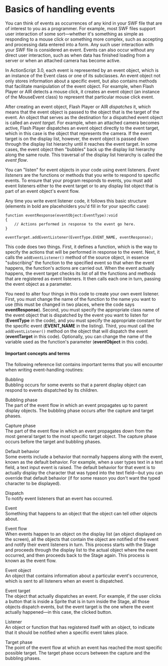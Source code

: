 # Basics of handling events

<div>

You can think of events as occurrences of any kind in your SWF file that are of
interest to you as a programmer. For example, most SWF files support user
interaction of some sort—whether it's something as simple as responding to a
mouse click or something more complex, such as accepting and processing data
entered into a form. Any such user interaction with your SWF file is considered
an event. Events can also occur without any direct user interaction, such as
when data has finished loading from a server or when an attached camera has
become active.

In ActionScript 3.0, each event is represented by an event object, which is an
instance of the Event class or one of its subclasses. An event object not only
stores information about a specific event, but also contains methods that
facilitate manipulation of the event object. For example, when Flash Player or
AIR detects a mouse click, it creates an event object (an instance of the
MouseEvent class) to represent that particular mouse click event.

After creating an event object, Flash Player or AIR _dispatches_ it, which means
that the event object is passed to the object that is the target of the event.
An object that serves as the destination for a dispatched event object is called
an _event target_. For example, when an attached camera becomes active, Flash
Player dispatches an event object directly to the event target, which in this
case is the object that represents the camera. If the event target is on the
display list, however, the event object is passed down through the display list
hierarchy until it reaches the event target. In some cases, the event object
then "bubbles" back up the display list hierarchy along the same route. This
traversal of the display list hierarchy is called the _event flow_.

You can "listen" for event objects in your code using event listeners. _Event
listeners_ are the functions or methods that you write to respond to specific
events. To ensure that your program responds to events, you must add event
listeners either to the event target or to any display list object that is part
of an event object's event flow.

Any time you write event listener code, it follows this basic structure
(elements in bold are placeholders you'd fill in for your specific case):

    function eventResponse(eventObject:EventType):void
    {
        // Actions performed in response to the event go here.
    }

    eventTarget.addEventListener(EventType.EVENT_NAME, eventResponse);

This code does two things. First, it defines a function, which is the way to
specify the actions that will be performed in response to the event. Next, it
calls the `addEventListener()` method of the source object, in essence
"subscribing" the function to the specified event so that when the event
happens, the function's actions are carried out. When the event actually
happens, the event target checks its list of all the functions and methods that
are registered as event listeners. It then calls each one in turn, passing the
event object as a parameter.

You need to alter four things in this code to create your own event listener.
First, you must change the name of the function to the name you want to use
(this must be changed in two places, where the code says **eventResponse**).
Second, you must specify the appropriate class name of the event object that is
dispatched by the event you want to listen for (**EventType** in the code), and
you must specify the appropriate constant for the specific event (**EVENT_NAME**
in the listing). Third, you must call the `addEventListener()` method on the
object that will dispatch the event (**eventTarget** in this code). Optionally,
you can change the name of the variable used as the function's parameter
(**eventObject** in this code).

<div>

#### Important concepts and terms

The following reference list contains important terms that you will encounter
when writing event-handling routines:

Bubbling  
Bubbling occurs for some events so that a parent display object can respond to
events dispatched by its children.

Bubbling phase  
The part of the event flow in which an event propagates up to parent display
objects. The bubbling phase occurs after the capture and target phases.

Capture phase  
The part of the event flow in which an event propagates down from the most
general target to the most specific target object. The capture phase occurs
before the target and bubbling phases.

Default behavior  
Some events include a behavior that normally happens along with the event, known
as the default behavior. For example, when a user types text in a text field, a
text input event is raised. The default behavior for that event is to actually
display the character that was typed into the text field—but you can override
that default behavior (if for some reason you don't want the typed character to
be displayed).

Dispatch  
To notify event listeners that an event has occurred.

Event  
Something that happens to an object that the object can tell other objects
about.

Event flow  
When events happen to an object on the display list (an object displayed on the
screen), all the objects that contain the object are notified of the event and
notify their event listeners in turn. This process starts with the Stage and
proceeds through the display list to the actual object where the event occurred,
and then proceeds back to the Stage again. This process is known as the event
flow.

Event object  
An object that contains information about a particular event's occurrence, which
is sent to all listeners when an event is dispatched.

Event target  
The object that actually dispatches an event. For example, if the user clicks a
button that is inside a Sprite that is in turn inside the Stage, all those
objects dispatch events, but the event target is the one where the event
actually happened—in this case, the clicked button.

Listener  
An object or function that has registered itself with an object, to indicate
that it should be notified when a specific event takes place.

Target phase  
The point of the event flow at which an event has reached the most specific
possible target. The target phase occurs between the capture and the bubbling
phases.

</div>

</div>

